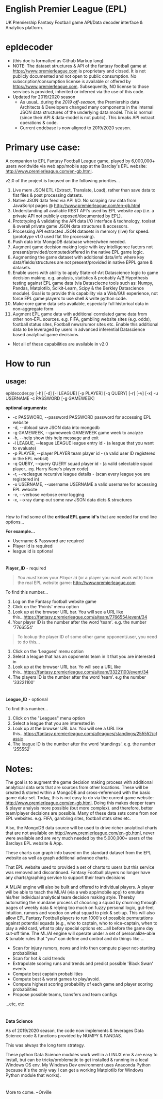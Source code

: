 # English Premier League (EPL)
UK Premiership Fantasy Football game API/Data decoder interface & Analytics platform.


# epldecoder
- (this doc is formatted as Github Markup lang)
- NOTE: The dataset structures & API of the fantasy football game at https://www.premierleague.com is proprietary and closed. It is not publicly documented and not open to public consumption. No subscription/consumption license is available or offered by https://www.premierleague.com. Subsequently, NO license to those services is provided, inherited or inferred via the use of this code.
- Updated for 2019/2020 season
   - As usual...during the *2019 off-season*, the Premiership data Architects & Developers changed many components in the internal JSON data structures of the underlying data model. This is normal (since their API & data-model is not public). This breaks API extract operations & code.
   - Current codebase is now aligned to 2019/2020 season.

# Primary use case:
A companion to EPL Fantasy Football League game, played by 6,000,000+ users worldwide via web app/mobile app at the Barclay's EPL website: http://www.premierleague.com/en-gb.html.

v2.0 of the project is focused on the following priorities...

1. Live mem JSON ETL (Extract, Translate, Load), rather than save data to flat files & post processing datsets.
2. Native JSON data feed via API I/O. No scraping raw data from JavaScript pages @ http://www.premierleague.com/en-gb.html
3. Understanding all available REST API's used by EPL website app (i.e. a private API not publicly exposed/documented by EPL).
4. Prototyping & validating the API data I/O interface & technology, toolset & overall private game JSON data structures & accessors.
5. Processing API extracted JSON datasets in memory (live) for speed. (prototype v1.0 used flat file processing).
6. Push data into MongoDB database where/when needed.
7. Augment game decision making logic with key intelligence factors not present/provided/computed/offered in the native EPL game logic.
8. Augmenting the game dataset with additional data/info where key data/fields/structures are not present/provided in native EPPL game & datasets.
9. Enable users with ability to apply State-of-Art Datascience logic to game decision making. e.g. analysis, statistics & probably A/B Hypothesis testing against EPL game data (via Datasciecne tools such as: Numpy, Pandas, Matplotlib, Scikit-Learn, Scipy & the Berkley Datascience module). Goal is to provide this capability via a Web/GUI experience, not force EPL game players to use shell & write python code.
9. Make core game data sets available, especially full historical data in non-aggregate form
10. Augment EPL game data with additional correlated game data from other non-EPL sources. e.g. FIFA, gambling website sites (e.g. odds), football status sites, Football news/rumor sites etc. Enable this additional data to be leveraged by users in advanced inferential Datascience based analytical game decisions.

- Not all of these capabilities are available in v2.0


How to run
=================================
## usage:
   epldecoder.py [-h] [-d] [-l LEAGUE] [-p PLAYER] [-q QUERY] [-r] [-v] [-x] -u USERNAME -c PASSWORD [-g GAMEWEEK]

**optional arguments:**
- -c PASSWORD, --password PASSWORD  password for accessing EPL website
- -d, --dbload                      save JSON data into mongodb
- -g GAMEWEEK, --gameweek GAMEWEEK  game week to analyze
- -h, --help                        show this help message and exit
- -l LEAGUE, --league LEAGUE        league entry id - (a league that you want to evaluate)
- -p PLAYER, --player PLAYER        team player id - (a valid user ID registered in the EPL websit)
- -q QUERY, --query QUERY           squad player id - (a valid selectable squad player...eg. Harry Kane's player code)
- -r, --recleague                   recursive league details - (scan every league you are registered in)
- -u USERNAME, --username USERNAME  a valid username for accessing EPL website
- -v, --verbose                     verbose error logging
- -x, --xray                        dump out some raw JSON data dicts & structures


#
How to find some of the **critical EPL game id's** that are needed for cmd line options...

**For example...**
- Username & Password are required
- Player id is required
- league id is optional


#
**Player_ID** - required
>You *must* know your *Player id* (or a player you want work with) from the real EPL website game: http://www.premierleague.com

To find this number...
1. Log on the Fantasy football website game
2. Click on the 'Points' menu option
3. Look up at the browser URL bar. You will see a URL like this...https://fantasy.premierleague.com/a/team/7766554/event/34
4. Your player ID is the number after the word 'team'. e.g. the number '7766554'


>To lookup the player ID of some other game opponent/user, you need to do this...
1. Click on the 'Leagues' menu option
2. Select a league that has an opponents team in it that you are interested in
3. Look up at the browser URL bar. Yo will see a URL like this...https://fantasy.premierleague.com/a/team/33221100/event/34
4. The players ID is the number after the word 'team'. e.g the number '33221100'


#
**League_ID** - optional

To find this number...
1. Click on the "Leagues" menu option
2. Select a league that you are interested in
3. Look up at the browser URL bar. You will see a URL like this...https://fantasy.premierleague.com/a/leagues/standings/255552/classic
4. The league ID is the number after the word 'standings'. e.g. the number '255552'



Notes:
=================================
The goal is to augment the game decision making process with additional analytical data sets that are sources from other locations. These will be created & stored within a MongoDB and cross-referenced with the basic game data-set. Today, this is not easy to do via the current game website: http://www.premierleague.com/en-gb.html. Doing this makes deeper team & player analysis more possible (but more complex). and therefore, better team/player decisions are possible. Many of these data sets come from non EPL websites. e.g. FIFA, gambling sites, football stats sites etc.

Also, the MongoDB data source will be used to drive richer analytical charts that are not available on http://www.premierleague.com/en-gb.html, never were available and are very much needed by the 5,000,000+ users of the Barclays EPL website & App.

These charts can graph info based on the standard dataset from the EPL website as well as graph additional advance charts.

That EPL website used to provided a set of charts to users but this service was removed and discontinued. Fantasy Football players no longer have any charts/graphing service to support their team decisions

A ML/AI engine will also be built and offered to individual players. A player will be able to teach the ML/AI (via a web app/mobile app) to emulate his/her individual analytical team decision making style. Thereby automating the mundane process of choosing a squad by churning through pages of weekly data & relying too much on fuzzy personal logic, gut-feel, intuition, rumors and voodoo on what squad to pick & set-up. This will also allow EPL Fantasy Football players to run 1000's of possible permutations against potential squads (e.g., who to captain, who to vice-captain, when to play a wild card, what to play special options etc...all before the game day cut-off time.
The ML/AI engine will operate under a set of personalize-able & tunable rules that "you" can define and control and do things like ...

- Scan for injury rumors, news and info then compute player not-starting probabilities
- Scan for hot & cold trends
- Extrapolate scoring runs and trends and predict possible 'Black Swan' events
- Compute best captain probabilities
- Compute best & worst games to play/avoid.
- Compute highest scoring probability of each game and player scoring probabilities
- Propose possible teams, transfers and team configs

...etc, etc

#
**Data Science**

As of 2019/2020 season, the code now implements & leverages Data Science code & functions provided by NUMPY & PANDAS.

This was always the long term strategy.

These python Data Science modules work well in a LINUX env & are easy to install, but can be tricky/problematic to get installed & running in a local Windows OS env. My Windows Dev environment uses Anaconda Python because it's the only way I can get a working Matplotlib for Windows Python module that works).

#
More to come. ~Orville

